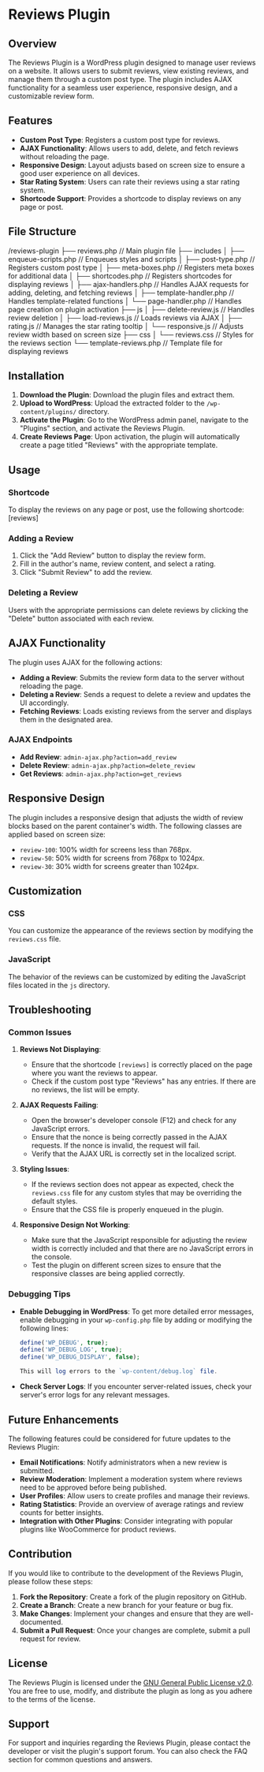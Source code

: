 # Reviews Plugin

## Overview

The Reviews Plugin is a WordPress plugin designed to manage user reviews on a website. It allows users to submit reviews, view existing reviews, and manage them through a custom post type. The plugin includes AJAX functionality for a seamless user experience, responsive design, and a customizable review form.

## Features

- **Custom Post Type**: Registers a custom post type for reviews.
- **AJAX Functionality**: Allows users to add, delete, and fetch reviews without reloading the page.
- **Responsive Design**: Layout adjusts based on screen size to ensure a good user experience on all devices.
- **Star Rating System**: Users can rate their reviews using a star rating system.
- **Shortcode Support**: Provides a shortcode to display reviews on any page or post.

## File Structure
/reviews-plugin
    ├── reviews.php                // Main plugin file
    ├── includes
    │   ├── enqueue-scripts.php    // Enqueues styles and scripts
    │   ├── post-type.php           // Registers custom post type
    │   ├── meta-boxes.php          // Registers meta boxes for additional data
    │   ├── shortcodes.php          // Registers shortcodes for displaying reviews
    │   ├── ajax-handlers.php       // Handles AJAX requests for adding, deleting, and fetching reviews
    │   ├── template-handler.php     // Handles template-related functions
    │   └── page-handler.php        // Handles page creation on plugin activation
    ├── js
    │   ├── delete-review.js        // Handles review deletion
    │   ├── load-reviews.js         // Loads reviews via AJAX
    │   ├── rating.js               // Manages the star rating tooltip
    │   └── responsive.js           // Adjusts review width based on screen size
    ├── css
    │   └── reviews.css             // Styles for the reviews section
    └── template-reviews.php        // Template file for displaying reviews



## Installation

1. **Download the Plugin**: Download the plugin files and extract them.
2. **Upload to WordPress**: Upload the extracted folder to the `/wp-content/plugins/` directory.
3. **Activate the Plugin**: Go to the WordPress admin panel, navigate to the "Plugins" section, and activate the Reviews Plugin.
4. **Create Reviews Page**: Upon activation, the plugin will automatically create a page titled "Reviews" with the appropriate template.

## Usage

### Shortcode

To display the reviews on any page or post, use the following shortcode:
[reviews]

### Adding a Review

1. Click the "Add Review" button to display the review form.
2. Fill in the author's name, review content, and select a rating.
3. Click "Submit Review" to add the review.

### Deleting a Review

Users with the appropriate permissions can delete reviews by clicking the "Delete" button associated with each review.

## AJAX Functionality

The plugin uses AJAX for the following actions:

- **Adding a Review**: Submits the review form data to the server without reloading the page.
- **Deleting a Review**: Sends a request to delete a review and updates the UI accordingly.
- **Fetching Reviews**: Loads existing reviews from the server and displays them in the designated area.

### AJAX Endpoints

- **Add Review**: `admin-ajax.php?action=add_review`
- **Delete Review**: `admin-ajax.php?action=delete_review`
- **Get Reviews**: `admin-ajax.php?action=get_reviews`

## Responsive Design

The plugin includes a responsive design that adjusts the width of review blocks based on the parent container's width. The following classes are applied based on screen size:

- `review-100`: 100% width for screens less than 768px.
- `review-50`: 50% width for screens from 768px to 1024px.
- `review-30`: 30% width for screens greater than 1024px.

## Customization

### CSS

You can customize the appearance of the reviews section by modifying the `reviews.css` file.

### JavaScript

The behavior of the reviews can be customized by editing the JavaScript files located in the `js` directory.

## Troubleshooting

### Common Issues

1. **Reviews Not Displaying**:
   - Ensure that the shortcode `[reviews]` is correctly placed on the page where you want the reviews to appear.
   - Check if the custom post type "Reviews" has any entries. If there are no reviews, the list will be empty.

2. **AJAX Requests Failing**:
   - Open the browser's developer console (F12) and check for any JavaScript errors.
   - Ensure that the nonce is being correctly passed in the AJAX requests. If the nonce is invalid, the request will fail.
   - Verify that the AJAX URL is correctly set in the localized script.

3. **Styling Issues**:
   - If the reviews section does not appear as expected, check the `reviews.css` file for any custom styles that may be overriding the default styles.
   - Ensure that the CSS file is properly enqueued in the plugin.

4. **Responsive Design Not Working**:
   - Make sure that the JavaScript responsible for adjusting the review width is correctly included and that there are no JavaScript errors in the console.
   - Test the plugin on different screen sizes to ensure that the responsive classes are being applied correctly.

### Debugging Tips

- **Enable Debugging in WordPress**: To get more detailed error messages, enable debugging in your `wp-config.php` file by adding or modifying the following lines:
  ```php
  define('WP_DEBUG', true);
  define('WP_DEBUG_LOG', true);
  define('WP_DEBUG_DISPLAY', false);

  This will log errors to the `wp-content/debug.log` file.

- **Check Server Logs**: If you encounter server-related issues, check your server's error logs for any relevant messages.

## Future Enhancements

The following features could be considered for future updates to the Reviews Plugin:

- **Email Notifications**: Notify administrators when a new review is submitted.
- **Review Moderation**: Implement a moderation system where reviews need to be approved before being published.
- **User  Profiles**: Allow users to create profiles and manage their reviews.
- **Rating Statistics**: Provide an overview of average ratings and review counts for better insights.
- **Integration with Other Plugins**: Consider integrating with popular plugins like WooCommerce for product reviews.

## Contribution

If you would like to contribute to the development of the Reviews Plugin, please follow these steps:

1. **Fork the Repository**: Create a fork of the plugin repository on GitHub.
2. **Create a Branch**: Create a new branch for your feature or bug fix.
3. **Make Changes**: Implement your changes and ensure that they are well-documented.
4. **Submit a Pull Request**: Once your changes are complete, submit a pull request for review.

## License

The Reviews Plugin is licensed under the [GNU General Public License v2.0](https://www.gnu.org/licenses/old-licenses/gpl-2.0.html). You are free to use, modify, and distribute the plugin as long as you adhere to the terms of the license.

## Support

For support and inquiries regarding the Reviews Plugin, please contact the developer or visit the plugin's support forum. You can also check the FAQ section for common questions and answers.